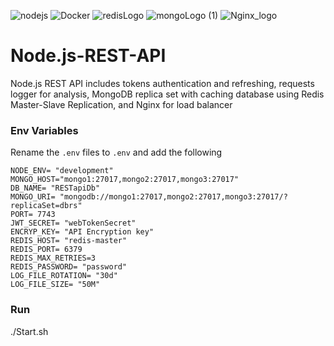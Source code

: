 ![nodejs](https://github.com/Erangr90/Node.js-REST-API/assets/62970558/7e3f6269-f730-48b8-9ece-1a719664d13f)
![Docker](https://github.com/Erangr90/Node.js-REST-API/assets/62970558/947d8c00-1a6b-4082-9a8f-7a8e5861e471)
![redisLogo](https://github.com/Erangr90/Node.js-REST-API/assets/62970558/fcb27e9b-0669-47d1-9789-7ee4cf0ab17e)
![mongoLogo (1)](https://github.com/Erangr90/Node.js-REST-API/assets/62970558/e0eb0960-739e-4460-b5bc-5e425c91560e)
![Nginx_logo](https://github.com/Erangr90/Node.js-REST-API/assets/62970558/bd6365e1-9194-40bc-a294-0440bb482b99)

# Node.js-REST-API
Node.js REST API includes tokens authentication and refreshing, requests logger for analysis, MongoDB replica set with caching database using Redis Master-Slave Replication, and Nginx for load balancer







### Env Variables

Rename the `.env` files to `.env` and add the following

```
NODE_ENV= "development"
MONGO_HOST="mongo1:27017,mongo2:27017,mongo3:27017"
DB_NAME= "RESTapiDb"
MONGO_URI= "mongodb://mongo1:27017,mongo2:27017,mongo3:27017/?replicaSet=dbrs"
PORT= 7743
JWT_SECRET= "webTokenSecret"
ENCRYP_KEY= "API Encryption key"
REDIS_HOST= "redis-master"
REDIS_PORT= 6379
REDIS_MAX_RETRIES=3
REDIS_PASSWORD= "password"
LOG_FILE_ROTATION= "30d"
LOG_FILE_SIZE= "50M"
```

### Run
./Start.sh

